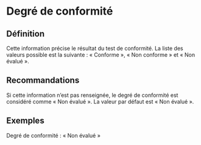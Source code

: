 
<!-- Begin @todo.md -->

# Degré de conformité

## Définition

Cette information précise le résultat du test de conformité.
La liste des valeurs possible est la suivante : « Conforme », « Non conforme » et « Non évalué ».

## Recommandations

Si cette information n’est pas renseignée, le degré de conformité est considéré comme « Non évalué ».
La valeur par défaut est « Non évalué ».

## Exemples

Degré de conformité : « Non évalué »

<!-- End @todo.md -->
